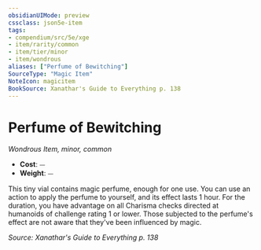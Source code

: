 ```yaml
---
obsidianUIMode: preview
cssclass: json5e-item
tags:
- compendium/src/5e/xge
- item/rarity/common
- item/tier/minor
- item/wondrous
aliases: ["Perfume of Bewitching"]
SourceType: "Magic Item"
NoteIcon: magicitem
BookSource: Xanathar's Guide to Everything p. 138
---
```

# Perfume of Bewitching
*Wondrous Item, minor, common*  

- **Cost**: ⏤
- **Weight**: ⏤

This tiny vial contains magic perfume, enough for one use. You can use an action to apply the perfume to yourself, and its effect lasts 1 hour. For the duration, you have advantage on all Charisma checks directed at humanoids of challenge rating 1 or lower. Those subjected to the perfume's effect are not aware that they've been influenced by magic.

*Source: Xanathar's Guide to Everything p. 138*